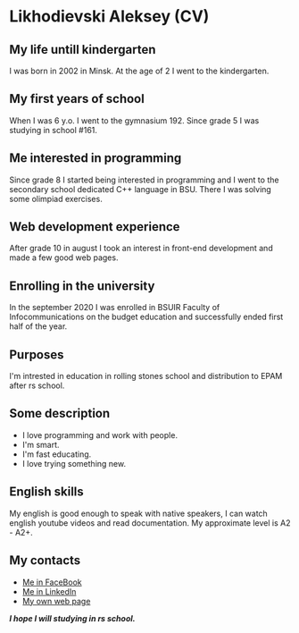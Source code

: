 # Likhodievski Aleksey (CV)

## My life untill kindergarten
I was born in 2002 in Minsk. At the age of 2 I went to the kindergarten. 

## My first years of school
When I was 6 y.o. I went to the gymnasium 192. Since grade 5 I was studying in school #161.

## Me interested in programming
Since grade 8 I started being interested in programming and I went to the secondary school dedicated C++ language in BSU. There I was solving some olimpiad exercises.

## Web development experience
After grade 10 in august I took an interest in front-end development and made a few good web pages.

## Enrolling in the university
In the september 2020 I was enrolled in BSUIR Faculty of Infocommunications on the budget education and successfully ended first half of the year.

## Purposes
I'm intrested in education in rolling stones school and distribution to EPAM after rs school.

## Some description
- I love programming and work with people.
- I'm smart.
- I'm fast educating.
- I love trying something new.

## English skills
My english is good enough to speak with native speakers, I can watch english youtube videos and read documentation. My approximate level is A2 - A2+.

## My contacts
- [Me in FaceBook](https://www.facebook.com/profile.php?id=100009542711202)
- [Me in LinkedIn](https://www.linkedin.com/in/aleksey-likhodievski-47634b1b9/)
- [My own web page](https://likhodievski.000webhostapp.com/)

***I hope I will studying in rs school.***